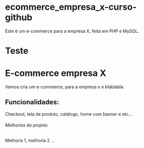 # ecommerce_empresa_x-curso-github
Este é um e-commerce para a empresa X, feita em PHP e MySQL.

# Teste

# E-commerce empresa X

Vamos cria um e-commerce, para a empresa x e blablabla

## Funcionalidades:

Checkout, tela de produto, catálogo, home com banner e etc...

###### Melhorias do projeto:

Melhoria 1, melhoria 2 ...
